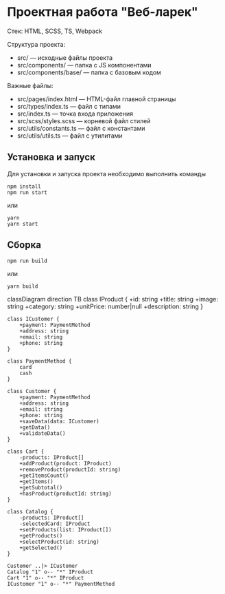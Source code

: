# Проектная работа "Веб-ларек"

Стек: HTML, SCSS, TS, Webpack

Структура проекта:
- src/ — исходные файлы проекта
- src/components/ — папка с JS компонентами
- src/components/base/ — папка с базовым кодом

Важные файлы:
- src/pages/index.html — HTML-файл главной страницы
- src/types/index.ts — файл с типами
- src/index.ts — точка входа приложения
- src/scss/styles.scss — корневой файл стилей
- src/utils/constants.ts — файл с константами
- src/utils/utils.ts — файл с утилитами

## Установка и запуск
Для установки и запуска проекта необходимо выполнить команды

```
npm install
npm run start
```

или

```
yarn
yarn start
```
## Сборка

```
npm run build
```

или

```
yarn build
```

classDiagram
direction TB
    class IProduct {
	    +id: string
	    +title: string
	    +image: string
	    +category: string
	    +unitPrice: number|null
	    +description: string
    }

    class ICustomer {
	    +payment: PaymentMethod
	    +address: string
	    +email: string
	    +phone: string
    }

    class PaymentMethod {
	    card
	    cash
    }

    class Customer {
	    +payment: PaymentMethod
	    +address: string
	    +email: string
	    +phone: string
	    +saveData(data: ICustomer)
	    +getData()
	    +validateData()
    }

    class Cart {
	    -products: IProduct[]
	    +addProduct(product: IProduct)
	    +removeProduct(productId: string)
	    +getItemsCount()
	    +getItems()
	    +getSubtotal()
	    +hasProduct(productId: string)
    }

    class Catalog {
	    -products: IProduct[]
	    -selectedCard: IProduct
	    +setProducts(list: IProduct[])
	    +getProducts()
	    +selectProduct(id: string)
	    +getSelected()
    }

    Customer ..|> ICustomer
    Catalog "1" o-- "*" IProduct
    Cart "1" o-- "*" IProduct
    ICustomer "1" o-- "*" PaymentMethod
